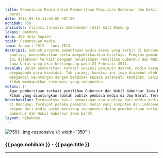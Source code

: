 ```yaml
---
title: Pemantauan Media dalam Pemberitaan Pemilihan Gubernur dan Wakil Gubernur Jawa
  Barat.
date: 2011-09-16 11:08:00 +07:00
nohibah: 759
inisiator: Aliansi Jurnalis Independen (AJI) Kota Bandung
lokasi: Bandung
dana: 260 Juta Rupiah
topik: Pemantauan media
lama: Januari 2012 – Juni 2013
deskripsi: Sebuah program pemantauan media massa yang terbit di Bandung, memberikan
  analisa, mendiskusikan serta mempublikasikan hasilnya. Program pemantauan media
  ini dilakukan terkait dengaan pelaksanaan Pemilihan Gubernur dan Wakil Gubernur
  Jawa barat yang akan berlangsung pada 24 Februari 2013.
masalah: Dalam pemberitaan terkait suksesi pemimpin daerah, media kerap menjadi alat
  propaganda para kandidat. Tak jarang, kondisi ini juga disambut oleh media untuk
  mengambil keuntungan dengan berpihak kepada salahsatu kandidat. Sehingga publik
  tidak mendapatkan informasi yang independen.
solusi: |-
  Agar pemberitaan terkait pemilihan Gubernur dan Wakil Gubernur Jawa barat bisa independen, maka perlu dilakukan pemantauan dan analisa terhadap media yang terbit di Bandung. Selain itu, dilakukan pula analisa dan didiskusikan dengan parapihak agar hasil pemantauan itu berkualitas sehingga punya kekuatan untuk mempengaruhi media untuk independen. Tentunya, untuk memberikan dorongan yang kuat bagi media untuk independen, hasil pemantauan dan analisa dipublikasikan secara terbuka.
  Pihak yang diuntungkan adalah publik pembaca media di Jaw Barat. Termasuk media yang dipantaunya.
keberhasilan: Terdapatnya hasil pemantauan dan analisa dari media-media yang terbit
  di Bandung. Terdapat pelaku pemantau media yang kompeten dan independen. Adanya
  respon dari media untuk bersikap independen dalam pemeberitaan terkait pemiliha
  Gubernur dan Wakil Gubernur Jawa barat.
layout: hibahcmb
---
```


![759](/static/img/hibahcmb/759.png){: .img-responsive }{: width="350" }

### {{ page.nohibah }} - {{ page.title }}

---
